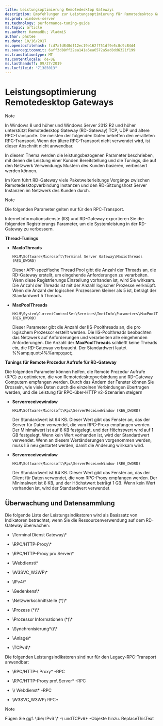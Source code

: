 ```yaml
---
title: Leistungsoptimierung Remotedesktop Gateways
description: Empfehlungen zur Leistungsoptimierung für Remotedesktop Gateways
ms.prod: windows-server
ms.technology: performance-tuning-guide
ms.topic: article
ms.author: HammadBu; VladmiS
author: phstee
ms.date: 10/16/2017
ms.openlocfilehash: fcd7afd840df12ec19e162f751df9e5c0c9c84d4
ms.sourcegitcommit: 6aff3d88ff22ea141a6ea6572a5ad8dd6321f199
ms.translationtype: MT
ms.contentlocale: de-DE
ms.lasthandoff: 09/27/2019
ms.locfileid: "71385013"
---
```

# <a name="performance-tuning-remote-desktop-gateways"></a>Leistungsoptimierung Remotedesktop Gateways

> [!NOTE]
> In Windows 8 und höher und Windows Server 2012 R2 und höher unterstützt Remotedesktop Gateway (RD-Gateway) TCP, UDP und ältere RPC-Transporte. Die meisten der folgenden Daten betreffen den veralteten RPC-Transport. Wenn der ältere RPC-Transport nicht verwendet wird, ist dieser Abschnitt nicht anwendbar.

In diesem Thema werden die leistungsbezogenen Parameter beschrieben, mit denen die Leistung einer Kunden Bereitstellung und die Tunings, die auf den Netzwerk Verwendungs Mustern des Kunden basieren, verbessert werden können.

Im Kern führt RD-Gateway viele Paketweiterleitungs Vorgänge zwischen Remotedesktopverbindung Instanzen und den RD-Sitzungshost Server Instanzen im Netzwerk des Kunden durch.

> [!NOTE]
> Die folgenden Parameter gelten nur für den RPC-Transport.

Internetinformationsdienste (IIS) und RD-Gateway exportieren Sie die folgenden Registrierungs Parameter, um die Systemleistung in der RD-Gateway zu verbessern.

**Thread-Tunings**

-   **MaxIoThreads**

    ``` syntax
    HKLM\Software\Microsoft\Terminal Server Gateway\Maxiothreads (REG_DWORD)
    ```

    Dieser APP-spezifische Thread Pool gibt die Anzahl der Threads an, die RD-Gateway erstellt, um eingehende Anforderungen zu verarbeiten. Wenn diese Registrierungs Einstellung vorhanden ist, wird Sie wirksam. Die Anzahl der Threads ist mit der Anzahl logischer Prozesse verknüpft. Wenn die Anzahl der logischen Prozessoren kleiner als 5 ist, beträgt der Standardwert 5 Threads.

-   **MaxPoolThreads**

    ``` syntax
    HKLM\System\CurrentControlSet\Services\InetInfo\Parameters\MaxPoolThreads (REG_DWORD)
    ```

    Dieser Parameter gibt die Anzahl der IIS-Poolthreads an, die pro logischem Prozessor erstellt werden. Die IIS-Poolthreads beobachten das Netzwerk auf Anforderungen und verarbeiten alle eingehenden Anforderungen. Die Anzahl der **MaxPoolThreads** schließt keine Threads ein, die RD-Gateway verbraucht. Der Standardwert lautet %%amp;quot;4%%amp;quot;.

**Tunings für Remote Prozedur Aufrufe für RD-Gateway**

Die folgenden Parameter können helfen, die Remote Prozedur Aufrufe (RPC) zu optimieren, die von Remotedesktopverbindung und RD-Gateway Computern empfangen werden. Durch das Ändern der Fenster können Sie Drosseln, wie viele Daten durch die einzelnen Verbindungen übertragen werden, und die Leistung für RPC-über-HTTP v2-Szenarien steigern

-   **Serverreceivewindow**

    ``` syntax
    HKLM\Software\Microsoft\Rpc\ServerReceiveWindow (REG_DWORD)
    ```

    Der Standardwert ist 64 KB. Dieser Wert gibt das Fenster an, das der Server für Daten verwendet, die vom RPC-Proxy empfangen werden. Der Minimalwert ist auf 8 KB festgelegt, und der Höchstwert wird auf 1 GB festgelegt. Wenn kein Wert vorhanden ist, wird der Standardwert verwendet. Wenn an diesem Wertänderungen vorgenommen werden, muss IIS neu gestartet werden, damit die Änderung wirksam wird.

-   **Serverreceivewindow**

    ``` syntax
    HKLM\Software\Microsoft\Rpc\ServerReceiveWindow (REG_DWORD)
    ```

    Der Standardwert ist 64 KB. Dieser Wert gibt das Fenster an, das der Client für Daten verwendet, die vom RPC-Proxy empfangen werden. Der Minimalwert ist 8 KB, und der Höchstwert beträgt 1 GB. Wenn kein Wert vorhanden ist, wird der Standardwert verwendet.

## <a name="monitoring-and-data-collection"></a>Überwachung und Datensammlung

Die folgende Liste der Leistungsindikatoren wird als Basissatz von Indikatoren betrachtet, wenn Sie die Ressourcenverwendung auf dem RD-Gateway überwachen:

-   \\Terminal Dienst Gateway\\\*

-   \\RPC/HTTP-Proxy\\\*

-   \\RPC/HTTP-Proxy pro Server\\\*

-   \\Webdienst\\\*

-   \\W3SVC\_W3WP\\\*

-   \\IPv4\\\*

-   \\Gedenkens\\\*

-   \\Netzwerkschnittstelle (\*)\\\*

-   \\Prozess (\*)\\\*

-   \\Prozessor Informationen (\*)\\\*

-   \\Synchronisierung\*()\\\*

-   \\Anlage\\\*

-   \\TCPv4\\\*

Die folgenden Leistungsindikatoren sind nur für den Legacy-RPC-Transport anwendbar:

-   \\RPC/HTTP-\\ Proxy\* -RPC

-   \\RPC/HTTP-Proxy pro\\ Server\* -RPC

-   \\\\ Webdienst\* -RPC

-   \\W3SVC\_W3WP\\ RPC\*

> [!NOTE]
> Fügen Sie ggf. \\die\\ IPv6 \\\* -\\ undTCPv6\* -Objekte hinzu. ReplaceThisText

